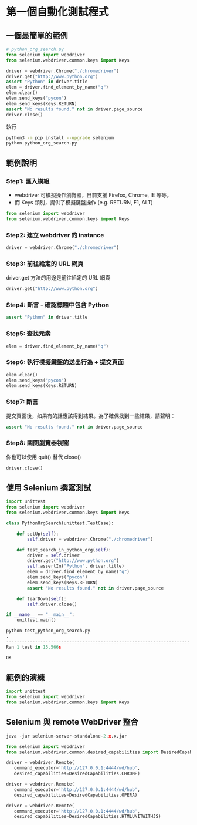 # 第一個自動化測試程式

## 一個最簡單的範例

```python
# python_org_search.py
from selenium import webdriver
from selenium.webdriver.common.keys import Keys

driver = webdriver.Chrome("./chromedriver")
driver.get("http://www.python.org")
assert "Python" in driver.title
elem = driver.find_element_by_name("q")
elem.clear()
elem.send_keys("pycon")
elem.send_keys(Keys.RETURN)
assert "No results found." not in driver.page_source
driver.close()
```

執行

```bash
python3 -m pip install --upgrade selenium
python python_org_search.py
```

## 範例說明

### Step1: 匯入模組

- webdriver 可模擬操作瀏覽器，目前支援 Firefox, Chrome, IE 等等。
- 而 Keys 類別，提供了模擬鍵盤操作 (e.g. RETURN, F1, ALT)

```python
from selenium import webdriver
from selenium.webdriver.common.keys import Keys
```

### Step2: 建立 webdriver 的 instance

```python
driver = webdriver.Chrome("./chromedriver")
```

### Step3: 前往給定的 URL 網頁

driver.get 方法的用途是前往給定的 URL 網頁

```python
driver.get("http://www.python.org")
```

### Step4: 斷言 - 確認標題中包含 Python

```python
assert "Python" in driver.title
```

### Step5: 查找元素

```python
elem = driver.find_element_by_name("q")
```

### Step6: 執行模擬鍵盤的送出行為 + 提交頁面

```python
elem.clear()
elem.send_keys("pycon")
elem.send_keys(Keys.RETURN)
```

### Step7: 斷言

提交頁面後，如果有的話應該得到結果。為了確保找到一些結果，請聲明：

```python
assert "No results found." not in driver.page_source
```

### Step8: 關閉瀏覽器視窗

你也可以使用 quit() 替代 close()

```python
driver.close()
```

## 使用 Selenium 撰寫測試

```python
import unittest
from selenium import webdriver
from selenium.webdriver.common.keys import Keys

class PythonOrgSearch(unittest.TestCase):

    def setUp(self):
        self.driver = webdriver.Chrome("./chromedriver")

    def test_search_in_python_org(self):
        driver = self.driver
        driver.get("http://www.python.org")
        self.assertIn("Python", driver.title)
        elem = driver.find_element_by_name("q")
        elem.send_keys("pycon")
        elem.send_keys(Keys.RETURN)
        assert "No results found." not in driver.page_source

    def tearDown(self):
        self.driver.close()

if __name__ == "__main__":
    unittest.main()
```

```python
python test_python_org_search.py
.
----------------------------------------------------------------------
Ran 1 test in 15.566s

OK
```

## 範例的演練

```python
import unittest
from selenium import webdriver
from selenium.webdriver.common.keys import Keys
```

## Selenium 與 remote WebDriver 整合

```python
java -jar selenium-server-standalone-2.x.x.jar
```

```python
from selenium import webdriver
from selenium.webdriver.common.desired_capabilities import DesiredCapabilities

driver = webdriver.Remote(
   command_executor='http://127.0.0.1:4444/wd/hub',
   desired_capabilities=DesiredCapabilities.CHROME)

driver = webdriver.Remote(
   command_executor='http://127.0.0.1:4444/wd/hub',
   desired_capabilities=DesiredCapabilities.OPERA)

driver = webdriver.Remote(
   command_executor='http://127.0.0.1:4444/wd/hub',
   desired_capabilities=DesiredCapabilities.HTMLUNITWITHJS)
```
